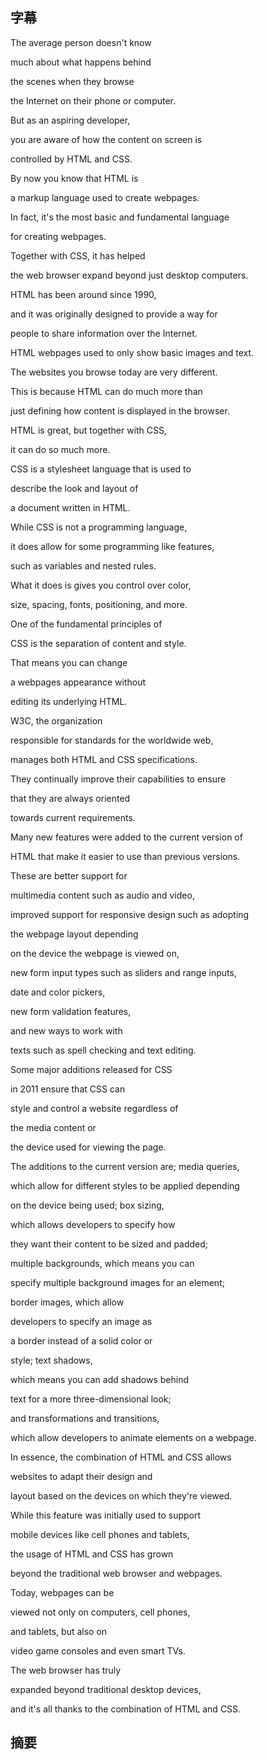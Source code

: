 ## 字幕

The average person doesn't know 

much about what happens behind 

the scenes when they browse 

the Internet on their phone or computer. 

But as an aspiring developer, 

you are aware of how the content on screen is 

controlled by HTML and CSS. 

By now you know that HTML is 

a markup language used to create webpages. 

In fact, it's the most basic and fundamental language 

for creating webpages. 

Together with CSS, it has helped 

the web browser expand beyond just desktop computers. 

HTML has been around since 1990, 

and it was originally designed to provide a way for 

people to share information over the Internet. 

HTML webpages used to only show basic images and text. 

The websites you browse today are very different. 

This is because HTML can do much more than 

just defining how content is displayed in the browser. 

HTML is great, but together with CSS, 

it can do so much more. 

CSS is a stylesheet language that is used to 

describe the look and layout of 

a document written in HTML. 

While CSS is not a programming language, 

it does allow for some programming like features, 

such as variables and nested rules. 

What it does is gives you control over color, 

size, spacing, fonts, positioning, and more. 

One of the fundamental principles of 

CSS is the separation of content and style. 

That means you can change 

a webpages appearance without 

editing its underlying HTML. 

W3C, the organization 

responsible for standards for the worldwide web, 

manages both HTML and CSS specifications. 

They continually improve their capabilities to ensure 

that they are always oriented 

towards current requirements. 

Many new features were added to the current version of 

HTML that make it easier to use than previous versions. 

These are better support for 

multimedia content such as audio and video, 

improved support for responsive design such as adopting 

the webpage layout depending 

on the device the webpage is viewed on, 

new form input types such as sliders and range inputs, 

date and color pickers, 

new form validation features, 

and new ways to work with 

texts such as spell checking and text editing. 

Some major additions released for CSS 

in 2011 ensure that CSS can 

style and control a website regardless of 

the media content or 

the device used for viewing the page. 

The additions to the current version are; media queries, 

which allow for different styles to be applied depending 

on the device being used; box sizing, 

which allows developers to specify how 

they want their content to be sized and padded; 

multiple backgrounds, which means you can 

specify multiple background images for an element; 

border images, which allow 

developers to specify an image as 

a border instead of a solid color or 

style; text shadows, 

which means you can add shadows behind 

text for a more three-dimensional look; 

and transformations and transitions, 

which allow developers to animate elements on a webpage. 

In essence, the combination of HTML and CSS allows 

websites to adapt their design and 

layout based on the devices on which they're viewed. 

While this feature was initially used to support 

mobile devices like cell phones and tablets, 

the usage of HTML and CSS has grown 

beyond the traditional web browser and webpages. 

Today, webpages can be 

viewed not only on computers, cell phones, 

and tablets, but also on 

video game consoles and even smart TVs. 

The web browser has truly 

expanded beyond traditional desktop devices, 

and it's all thanks to the combination of HTML and CSS.

## 摘要